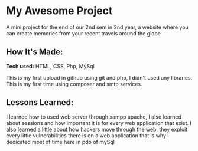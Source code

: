 # My Awesome Project
A mini project for the end of our 2nd sem in 2nd year, a website where you can create memories from your recent travels around the globe

## How It's Made:

**Tech used:** HTML, CSS, Php, MySql

This is my first upload in github using git and php, I didn't used any libraries. This is my first time using composer and smtp services. 

## Lessons Learned:

I learned how to used web server through xampp apache, I also learned about sessions and how important it is for every web application that exist. I also learned a little about how hackers move through the web, they exploit every little vulnerabilities there is on a web application that is why I dedicated most of time here in pdo of mySql



